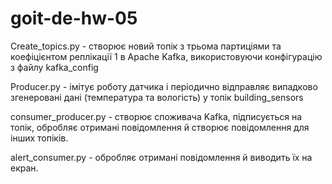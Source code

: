 # goit-de-hw-05

Create_topics.py - створює новий топік з трьома партиціями та коефіцієнтом реплікації 1 в Apache Kafka, використовуючи конфігурацію з файлу kafka_config

Producer.py - імітує роботу датчика і періодично відправляє випадково згенеровані дані (температура та вологість) у топік building_sensors

consumer_producer.py - створює споживача Kafka, підписується на топік, обробляє отримані повідомлення й створює повідомлення для інших топіків.

alert_consumer.py - обробляє отримані повідомлення й виводить їх на екран.